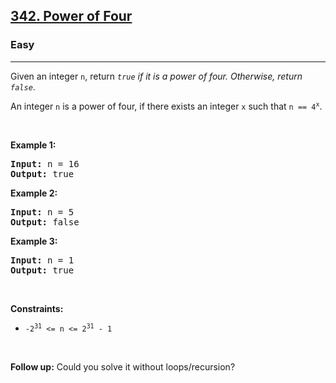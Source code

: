 <h2><a href="https://leetcode.com/problems/power-of-four/">342. Power of Four</a></h2><h3>Easy</h3><hr><div style="user-select: auto;"><p style="user-select: auto;">Given an integer <code style="user-select: auto;">n</code>, return <em style="user-select: auto;"><code style="user-select: auto;">true</code> if it is a power of four. Otherwise, return <code style="user-select: auto;">false</code></em>.</p>

<p style="user-select: auto;">An integer <code style="user-select: auto;">n</code> is a power of four, if there exists an integer <code style="user-select: auto;">x</code> such that <code style="user-select: auto;">n == 4<sup style="user-select: auto;">x</sup></code>.</p>

<p style="user-select: auto;">&nbsp;</p>
<p style="user-select: auto;"><strong style="user-select: auto;">Example 1:</strong></p>
<pre style="position: relative; user-select: auto;"><strong style="user-select: auto;">Input:</strong> n = 16
<strong style="user-select: auto;">Output:</strong> true
<div class="open_grepper_editor" title="Edit &amp; Save To Grepper" style="user-select: auto;"></div></pre><p style="user-select: auto;"><strong style="user-select: auto;">Example 2:</strong></p>
<pre style="position: relative; user-select: auto;"><strong style="user-select: auto;">Input:</strong> n = 5
<strong style="user-select: auto;">Output:</strong> false
<div class="open_grepper_editor" title="Edit &amp; Save To Grepper" style="user-select: auto;"></div></pre><p style="user-select: auto;"><strong style="user-select: auto;">Example 3:</strong></p>
<pre style="position: relative; user-select: auto;"><strong style="user-select: auto;">Input:</strong> n = 1
<strong style="user-select: auto;">Output:</strong> true
<div class="open_grepper_editor" title="Edit &amp; Save To Grepper" style="user-select: auto;"></div></pre>
<p style="user-select: auto;">&nbsp;</p>
<p style="user-select: auto;"><strong style="user-select: auto;">Constraints:</strong></p>

<ul style="user-select: auto;">
	<li style="user-select: auto;"><code style="user-select: auto;">-2<sup style="user-select: auto;">31</sup> &lt;= n &lt;= 2<sup style="user-select: auto;">31</sup> - 1</code></li>
</ul>

<p style="user-select: auto;">&nbsp;</p>
<strong style="user-select: auto;">Follow up:</strong> Could you solve it without loops/recursion?</div>